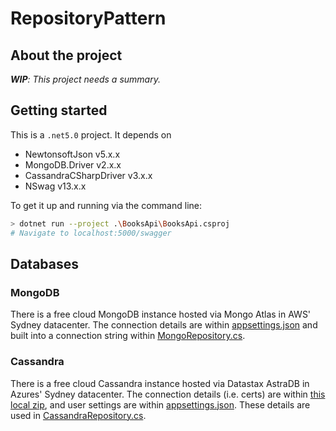 # RepositoryPattern

## About the project
___WIP__: This project needs a summary._


## Getting started
This is a `.net5.0` project. It depends on
* NewtonsoftJson v5.x.x
* MongoDB.Driver v2.x.x
* CassandraCSharpDriver v3.x.x
* NSwag v13.x.x

To get it up and running via the command line:
```sh
> dotnet run --project .\BooksApi\BooksApi.csproj
# Navigate to localhost:5000/swagger
```

## Databases

### MongoDB
There is a free cloud MongoDB instance hosted via Mongo Atlas in AWS' Sydney datacenter. The connection details are within [appsettings.json](BooksApi/appsettings.json) and built into a connection string within [MongoRepository.cs](BooksApi/Repository/MongoRepository.cs).

### Cassandra
There is a free cloud Cassandra instance hosted via Datastax AstraDB in Azures' Sydney datacenter. The connection details (i.e. certs) are within [this local zip](BooksApi/Repository/secure-connect-bookstoredb.zip), and user settings are within [appsettings.json](BooksApi/appsettings.json). These details are used in [CassandraRepository.cs](BooksApi/Repository/CassandraRepository.cs).